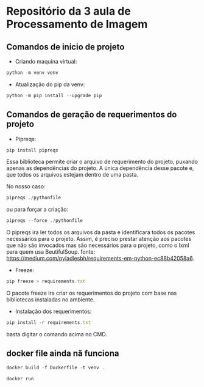 # Repositório da 3 aula de Processamento de Imagem

## Comandos de inicio de projeto 
* Criando maquina virtual:
```javascript
python -m venv venv
```

* Atualização do pip da venv:
```javascript
python -m pip install --upgrade pip
```

## Comandos de geração de requerimentos do projeto
* Pipreqs:
```javascript
pip install pipreqs
```
Essa biblioteca permite criar o arquivo de requerimento do projeto, puxando apenas as dependências do projeto. A única dependência 
desse pacote e, que todos os arquivos estejam dentro de uma pasta. 

No nosso caso:
```javascript
pipreqs ./pythonfile
```
ou para forçar a criação:
```javascript
pipreqs --force ./pythonfile
```
O pipreqs ira ler todos os arquivos da pasta e identificara todos 
os pacotes necessários para o projeto. Assim, é preciso prestar atenção aos pacotes que não são invocados mas são necessários para o projeto, como o lxml para quem usa BeutifulSoup. fonte: https://medium.com/pyladiesbh/requirements-em-python-ec88b42058a6.

* Freeze:
```javascript
pip freeze > requirements.txt
```
O pacote freeze ira criar os requerimentos do projeto com base nas bibliotecas instaladas no ambiente.

* Instalação dos requerimentos:
```javascript
pip install -r requirements.txt
```
basta digitar o comando acima no CMD.

## docker file ainda nã funciona
```javascript
docker build -f Dockerfile -t venv .
```

```javascript
docker run 
```
